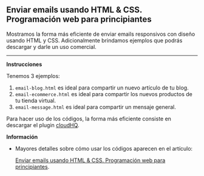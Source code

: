 ## Enviar emails usando HTML & CSS. Programación web para principiantes
Mostramos la forma más eficiente de enviar emails responsivos con diseño usando HTML y CSS. Adicionalmente brindamos ejemplos que podrás descargar y darle un uso comercial.
<hr>

**Instrucciones**

Tenemos 3 ejemplos:

1. `email-blog.html` es ideal para compartir un nuevo artículo de tu blog.
2. `email-ecommerce.html` es ideal para compartir los nuevos productos de tu tienda virtual.
3. `email-message.html` es ideal para compartir un mensaje general.

Para hacer uso de los códigos, la forma más eficiente consiste en descargar el plugin [cloudHQ](https://www.html-editor-for-gmail.com/).

**Información**

- Mayores detalles sobre cómo usar los códigos aparecen en el artículo: 
  
  [Enviar emails usando HTML & CSS. Programación web para principiantes](https://nepy.pe/article.php?pid=626d360ed2817&lan=es). 

